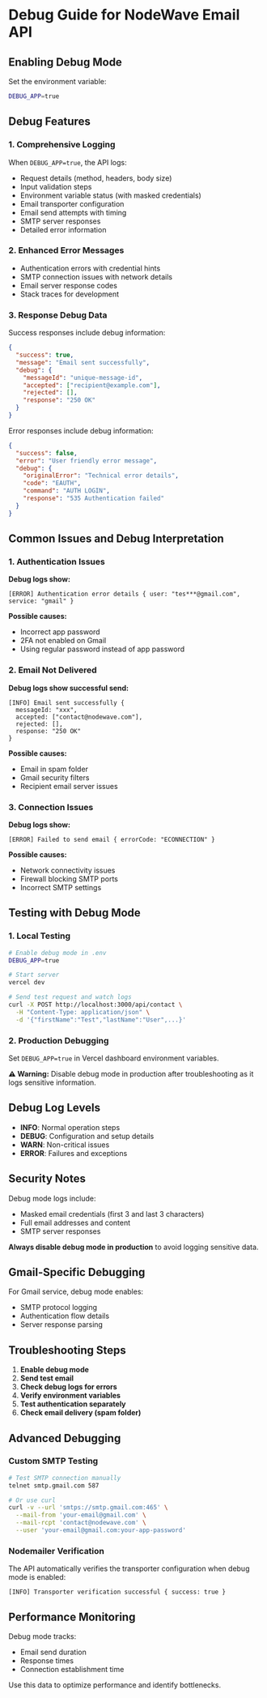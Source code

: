 # Debug Guide for NodeWave Email API

## Enabling Debug Mode

Set the environment variable:

```bash
DEBUG_APP=true
```

## Debug Features

### 1. **Comprehensive Logging**

When `DEBUG_APP=true`, the API logs:

- Request details (method, headers, body size)
- Input validation steps
- Environment variable status (with masked credentials)
- Email transporter configuration
- Email send attempts with timing
- SMTP server responses
- Detailed error information

### 2. **Enhanced Error Messages**

- Authentication errors with credential hints
- SMTP connection issues with network details
- Email server response codes
- Stack traces for development

### 3. **Response Debug Data**

Success responses include debug information:

```json
{
  "success": true,
  "message": "Email sent successfully",
  "debug": {
    "messageId": "unique-message-id",
    "accepted": ["recipient@example.com"],
    "rejected": [],
    "response": "250 OK"
  }
}
```

Error responses include debug information:

```json
{
  "success": false,
  "error": "User friendly error message",
  "debug": {
    "originalError": "Technical error details",
    "code": "EAUTH",
    "command": "AUTH LOGIN",
    "response": "535 Authentication failed"
  }
}
```

## Common Issues and Debug Interpretation

### 1. **Authentication Issues**

**Debug logs show:**

```
[ERROR] Authentication error details { user: "tes***@gmail.com", service: "gmail" }
```

**Possible causes:**

- Incorrect app password
- 2FA not enabled on Gmail
- Using regular password instead of app password

### 2. **Email Not Delivered**

**Debug logs show successful send:**

```
[INFO] Email sent successfully {
  messageId: "xxx",
  accepted: ["contact@nodewave.com"],
  rejected: [],
  response: "250 OK"
}
```

**Possible causes:**

- Email in spam folder
- Gmail security filters
- Recipient email server issues

### 3. **Connection Issues**

**Debug logs show:**

```
[ERROR] Failed to send email { errorCode: "ECONNECTION" }
```

**Possible causes:**

- Network connectivity issues
- Firewall blocking SMTP ports
- Incorrect SMTP settings

## Testing with Debug Mode

### 1. **Local Testing**

```bash
# Enable debug mode in .env
DEBUG_APP=true

# Start server
vercel dev

# Send test request and watch logs
curl -X POST http://localhost:3000/api/contact \
  -H "Content-Type: application/json" \
  -d '{"firstName":"Test","lastName":"User",...}'
```

### 2. **Production Debugging**

Set `DEBUG_APP=true` in Vercel dashboard environment variables.

**⚠️ Warning:** Disable debug mode in production after troubleshooting as it logs sensitive information.

## Debug Log Levels

- **INFO**: Normal operation steps
- **DEBUG**: Configuration and setup details
- **WARN**: Non-critical issues
- **ERROR**: Failures and exceptions

## Security Notes

Debug mode logs include:

- Masked email credentials (first 3 and last 3 characters)
- Full email addresses and content
- SMTP server responses

**Always disable debug mode in production** to avoid logging sensitive data.

## Gmail-Specific Debugging

For Gmail service, debug mode enables:

- SMTP protocol logging
- Authentication flow details
- Server response parsing

## Troubleshooting Steps

1. **Enable debug mode**
2. **Send test email**
3. **Check debug logs for errors**
4. **Verify environment variables**
5. **Test authentication separately**
6. **Check email delivery (spam folder)**

## Advanced Debugging

### Custom SMTP Testing

```bash
# Test SMTP connection manually
telnet smtp.gmail.com 587

# Or use curl
curl -v --url 'smtps://smtp.gmail.com:465' \
  --mail-from 'your-email@gmail.com' \
  --mail-rcpt 'contact@nodewave.com' \
  --user 'your-email@gmail.com:your-app-password'
```

### Nodemailer Verification

The API automatically verifies the transporter configuration when debug mode is enabled:

```
[INFO] Transporter verification successful { success: true }
```

## Performance Monitoring

Debug mode tracks:

- Email send duration
- Response times
- Connection establishment time

Use this data to optimize performance and identify bottlenecks.
